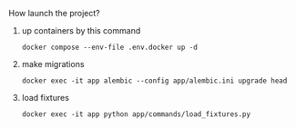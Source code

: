 How launch the project?

1) up containers by this command

       docker compose --env-file .env.docker up -d
2) make migrations

       docker exec -it app alembic --config app/alembic.ini upgrade head
3) load fixtures

       docker exec -it app python app/commands/load_fixtures.py

